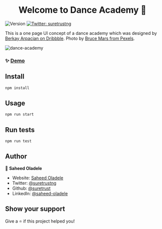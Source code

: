 <h1 align="center">Welcome to Dance Academy 👋</h1>
<p>
  <img alt="Version" src="https://img.shields.io/badge/version-0.1.0-blue.svg?cacheSeconds=2592000" />
  <a href="https://twitter.com/suretrustng" target="_blank">
    <img alt="Twitter: suretrustng" src="https://img.shields.io/twitter/follow/suretrustng.svg?style=social" />
  </a>
</p>

This is a one page UI concept of a dance academy which was designed by [Berkay Arpacian on Dribbble](https://dribbble.com/shots/8836789-Dance-Academy-Concept-UI-Design). Photo by [Bruce Mars from Pexels](https://www.pexels.com/photo/photography-of-a-woman-listening-to-music-783243/?utm_content=attributionCopyText&utm_medium=referral&utm_source=pexels).

![dance-academy](https://i.ibb.co/RB5NJSw/dance-academy.png)

### ✨ [Demo](https://dance-academy.netlify.com)

## Install

```sh
npm install
```

## Usage

```sh
npm run start
```

## Run tests

```sh
npm run test
```

## Author

👤 **Saheed Oladele**

- Website: [Saheed Oladele](https://saheedoladele.com)
- Twitter: [@suretrustng](https://twitter.com/suretrustng)
- Github: [@suretrust](https://github.com/suretrust)
- LinkedIn: [@saheed-oladele](https://linkedin.com/in/saheed-oladele)

## Show your support

Give a ⭐️ if this project helped you!
